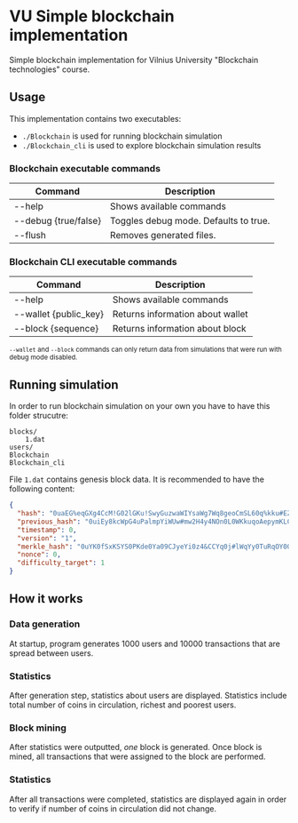 # VU Simple blockchain implementation

Simple blockchain implementation for Vilnius University "Blockchain technologies" course.

## Usage

This implementation contains two executables:
- `./Blockchain` is used for running blockchain simulation
- `./Blockchain_cli` is used to explore blockchain simulation results

### Blockchain executable commands

| Command               | Description                           |
|-----------------------|---------------------------------------|
| --help                | Shows available commands              |
| --debug {true/false}  | Toggles debug mode. Defaults to true. |
| --flush               | Removes generated files.              |

### Blockchain CLI executable commands

| Command               | Description                      |
|-----------------------|----------------------------------|
| --help                | Shows available commands         |
| --wallet {public_key} | Returns information about wallet |
| --block {sequence}    | Returns information about block  |

<small>`--wallet` and `--block` commands can only return data from simulations that were run with debug mode disabled.</small>

## Running simulation

In order to run blockchain simulation on your own you have to have this folder strucutre:
```
blocks/
    1.dat
users/
Blockchain
Blockchain_cli
```

File `1.dat` contains genesis block data. It is recommended to have the following content:
```json
{
  "hash": "0uaEG%eqGXg4CcM!G02lGKu!SwyGuzwaWIYsaWg7Wq8geoCmSL60q%kku#EZmGSM",
  "previous_hash": "0uiEy8kcWpG4uPalmpYiWUw#mw2H4y4NOn0L0WKkuqoAepymKLCpKxYK8!seqUAH",
  "timestamp": 0,
  "version": "1",
  "merkle_hash": "0uYK0fSxKSYS0PKde0Ya09CJyeYi0z4&CCYq0j#lWqYy0TuRqOY00Dm74#Y80$et",
  "nonce": 0,
  "difficulty_target": 1
}
```

## How it works

### Data generation

At startup, program generates 1000 users and 10000 transactions that are spread between users.

### Statistics

After generation step, statistics about users are displayed. Statistics include total number of coins in circulation, richest and poorest users.

### Block mining
After statistics were outputted, *one* block is generated. Once block is mined, all transactions that were assigned to the block are performed.

### Statistics

After all transactions were completed, statistics are displayed again in order to verify if number of coins in circulation did not change.
